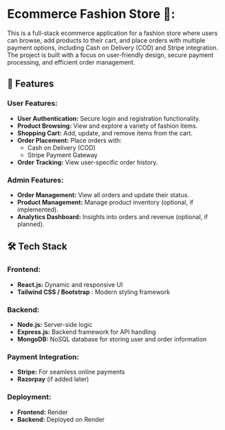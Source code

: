 # Ecommerce Fashion Store 🎪:

This is a full-stack ecommerce application for a fashion store where users can browse, add products to their cart, and place orders with multiple payment options, including Cash on Delivery (COD) and Stripe integration. The project is built with a focus on user-friendly design, secure payment processing, and efficient order management.

## 🚀 Features

### User Features:
- **User Authentication:** Secure login and registration functionality.
- **Product Browsing:** View and explore a variety of fashion items.
- **Shopping Cart:** Add, update, and remove items from the cart.
- **Order Placement:** Place orders with:
  - Cash on Delivery (COD)
  - Stripe Payment Gateway
- **Order Tracking:** View user-specific order history.

### Admin Features:
- **Order Management:** View all orders and update their status.
- **Product Management:** Manage product inventory (optional, if implemented).
- **Analytics Dashboard:** Insights into orders and revenue (optional, if planned).

## 🛠️ Tech Stack

### Frontend:
- **React.js:** Dynamic and responsive UI
- **Tailwind CSS / Bootstrap** : Modern styling framework

### Backend:
- **Node.js:** Server-side logic
- **Express.js:** Backend framework for API handling
- **MongoDB:** NoSQL database for storing user and order information

### Payment Integration:
- **Stripe:** For seamless online payments
- **Razorpay** (if added later)

### Deployment:
- **Frontend:** Render
- **Backend:** Deployed on Render 
